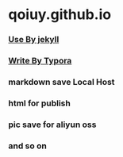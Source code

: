 # qoiuy.github.io

###	[Use By jekyll](http://jekyll.bootcss.com)


###	[Write By Typora](https://typora.io/)

###  markdown save Local Host

### html for publish

### pic save for aliyun oss

### and so on
